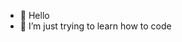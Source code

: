- 👋 Hello
- 🌱 I’m just trying to learn how to code

<!---
Jeingue/Jeingue is a ✨ special ✨ repository because its `README.md` (this file) appears on your GitHub profile.
You can click the Preview link to take a look at your changes.
--->
